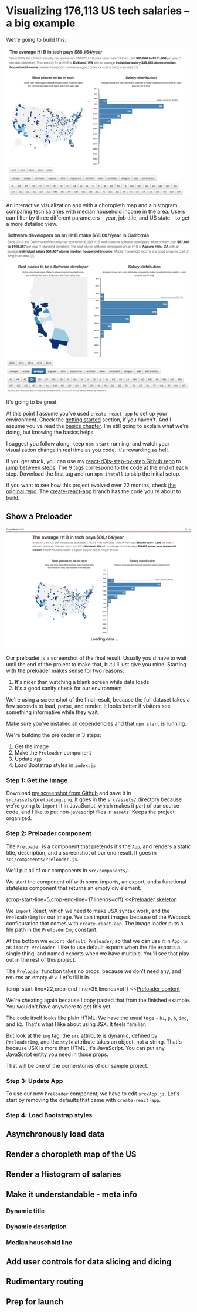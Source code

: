 # Visualizing 176,113 US tech salaries – a big example

We're going to build this:

![](images/es6v2/full-dataviz.png)

An interactive visualization app with a choropleth map and a histogram comparing tech salaries with median household income in the area. Users can filter by three different parameters – year, job title, and US state – to get a more detailed view.

![](images/es6v2/interaction-dataviz.png)

It's going to be great.

At this point I assume you've used `create-react-app` to set up your environment. Check the [getting started](#getting-started) section, if you haven't. And I assume you've read the [basics chapter](#the-meat-start). I'm still going to explain what we're doing, but knowing the basics helps.

I suggest you follow along, keep `npm start` running, and watch your visualization change in real time as you code. It's rewarding as hell.

If you get stuck, you can use my [react-d3js-step-by-step Github repo](https://github.com/Swizec/react-d3js-step-by-step) to jump between steps. The [9 tags](https://github.com/Swizec/react-d3js-step-by-step/releases) correspond to the code at the end of each step. Download the first tag and run `npm install` to skip the initial setup.

If you want to see how this project evolved over 22 months, check [the original repo](https://github.com/Swizec/h1b-software-salaries). The [create-react-app](https://github.com/Swizec/h1b-software-salaries/tree/create-react-app) branch has the code you're about to build.

## Show a Preloader

![Preloader screenshot](images/es6v2/preloader-screenshot.png)

Our preloader is a screenshot of the final result. Usually you'd have to wait until the end of the project to make that, but I'll just give you mine. Starting with the preloader makes sense for two reasons:

1. It's nicer than watching a blank screen while data loads
2. It's a good sanity check for our environment

We're using a screenshot of the final result, because the full dataset takes a few seconds to load, parse, and render. It looks better if visitors see something informative while they wait. 

Make sure you've installed [all dependencies](#install-dependencies) and that `npm start` is running.

We're building the preloader in 3 steps:

1. Get the image
2. Make the `Preloader` component
3. Update `App`
4. Load Bootstrap styles in `index.js`

### Step 1: Get the image

Download [my screenshot from Github](https://raw.githubusercontent.com/Swizec/react-d3js-step-by-step/798ec9eca54333da63b91c66b93339565d6d582a/src/assets/preloading.png) and save it in `src/assets/preloading.png`. It goes in the `src/assets/` directory because we're going to `import` it in JavaScript, which makes it part of our source code, and I like to put non-javascript files in `assets`. Keeps the project organized.

### Step 2: Preloader component

The `Preloader` is a component that pretends it's the `App`, and renders a static title, description, and a screenshot of our end result. It goes in `src/components/Preloader.js`.

We'll put all of our components in `src/components/`.

We start the component off with some imports, an export, and a functional stateless component that returns an empty div element.

{crop-start-line=5,crop-end-line=17,linenos=off}
<<[Preloader skeleton](code_samples/es6v2/compnents/Preloader.js)

We `import` React, which we need to make JSX syntax work, and the `PreloaderImg` for our image. We can import images because of the Webpack configuration that comes with `create-react-app`. The image loader puts a file path in the `PreloaderImg` constant.

At the bottom we `export default Preloader`, so that we can use it in `App.js` as `import Preloader`. I like to use default exports when the file exports a single thing, and named exports when we have multiple. You'll see that play out in the rest of this project.

The `Preloader` function takes no props, because we don't need any, and returns an empty `div`. Let's fill it in.

{crop-start-line=22,crop-end-line=35,linenos=off}
<<[Preloader content](code_samples/es6v2/components/Preloader.js)

We're cheating again because I copy pasted that from the finished example. You wouldn't have anywhere to get this yet.

The code itself looks like plain HTML. We have the usual tags - `h1`, `p`, `b`, `img`, and `h2`. That's what I like about using JSX. It feels familiar.

But look at the `img` tag: the `src` attribute is dynamic, defined by `PreloaderImg`, and the `style` attribute takes an object, not a string. That's because JSX is more than HTML, it's JavaScript. You can put any JavaScript entity you need in those props.

That will be one of the cornerstones of our sample project.

### Step 3: Update App

To use our new `Preloader` component, we have to edit `src/App.js`. Let's start by removing the defaults that came with `create-react-app`.



### Step 4: Load Bootstrap styles

## Asynchronously load data

## Render a choropleth map of the US

## Render a Histogram of salaries

## Make it understandable - meta info

### Dynamic title

### Dynamic description

### Median household line

## Add user controls for data slicing and dicing

## Rudimentary routing

## Prep for launch